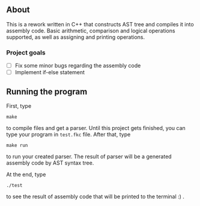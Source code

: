 ## About
This is a rework written in C++ that constructs AST tree and compiles it into assembly code. Basic arithmetic, comparison and logical operations supported, as well as assigning and printing operations.

### Project goals
 - [ ] Fix some minor bugs regarding the assembly code
 - [ ] Implement if-else statement

## Running the program
First, type
```
make
```
to compile files and get a parser.
Until this project gets finished, you can type your program in ``` test.fkc ``` file.
After that, type
```
make run
```
to run your created parser.
The result of parser will be a generated assembly code by AST syntax tree.

At the end, type
```
./test
```
to see the result of assembly code that will be printed to the terminal :) .

